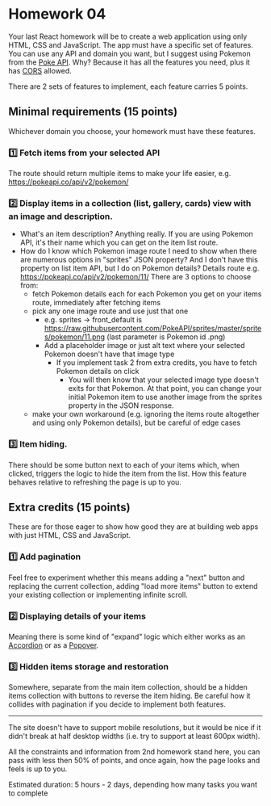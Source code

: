 # Homework 04

Your last React homework will be to create a web application using only HTML, CSS and JavaScript. The app must have a specific set of features. You can use any API and domain you want, but I suggest using Pokemon from the [Poke API](https://pokeapi.co/). Why? Because it has all the features you need, plus it has [CORS](https://en.wikipedia.org/wiki/Cross-origin_resource_sharing) allowed.

There are 2 sets of features to implement, each feature carries 5 points.

## Minimal requirements (15 points)

Whichever domain you choose, your homework must have these features.

### :one: Fetch items from your selected API

The route should return multiple items to make your life easier, e.g. https://pokeapi.co/api/v2/pokemon/



### :two: Display items in a collection (list, gallery, cards) view with an image and description.

- What's an item description? Anything really. If you are using Pokemon API, it's their name which you can get on the item list route.
- How do I know which Pokemon image route I need to show when there are numerous options in "sprites" JSON property? And I don't have this property on list item API, but I do on Pokemon details? Details route e.g. https://pokeapi.co/api/v2/pokemon/11/ There are 3 options to choose from:
    - fetch Pokemon details each for each Pokemon you get on your items route, immediately after fetching items
    - pick any one image route and use just that one
        - e.g. sprites -> front_default is https://raw.githubusercontent.com/PokeAPI/sprites/master/sprites/pokemon/11.png (last parameter is Pokemon id .png)
        - Add a placeholder image or just alt text where your selected Pokemon doesn't have that image type
            - If you implement task 2 from extra credits, you have to fetch Pokemon details on click
                - You will then know that your selected image type doesn't exits for that Pokemon. At that point, you can change your initial Pokemon item to use another image from the sprites property in the JSON response.
    - make your own workaround (e.g. ignoring the items route altogether and using only Pokemon details), but be careful of edge cases


### :three: Item hiding.

There should be some button next to each of your items which, when clicked, triggers the logic to hide the item from the list. How this feature behaves relative to refreshing the page is up to you.

## Extra credits (15 points)

These are for those eager to show how good they are at building web apps with just HTML, CSS and JavaScript.

### :one: Add pagination


Feel free to experiment whether this means adding a "next" button and replacing the current collection, adding "load more items" button to extend your existing collection or implementing infinite scroll.

### :two: Displaying details of your items

Meaning there is some kind of "expand" logic which either works as an [Accordion](https://www.w3schools.com/howto/howto_js_accordion.asp) or as a [Popover](https://getbootstrap.com/docs/4.0/components/popovers/).

### :three: Hidden items storage and restoration
Somewhere, separate from the main item collection, should be a hidden items collection with buttons to reverse the item hiding. Be careful how it collides with pagination if you decide to implement both features.

---

The site doesn't have to support mobile resolutions, but it would be nice if it didn't break at half desktop widths (i.e. try to support at least 600px width).

All the constraints and information from 2nd homework stand here, you can pass with less then 50% of points, and once again, how the page looks and feels is up to you.

Estimated duration: 5 hours - 2 days, depending how many tasks you want to complete
